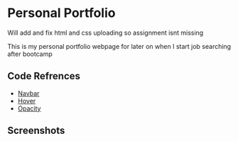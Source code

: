 # Personal Portfolio
Will add and fix html and css uploading so assignment isnt missing

This is my personal portfolio webpage for later on when 
I start job searching after bootcamp

## Code Refrences

 - [Navbar](https://www.w3schools.com/css/css_navbar_horizontal.asp)
 - [Hover](https://www.w3schools.com/css/css_pseudo_classes.asp)
 - [Opacity](https://www.w3schools.com/css/css_image_transparency.asp)

 ## Screenshots 
